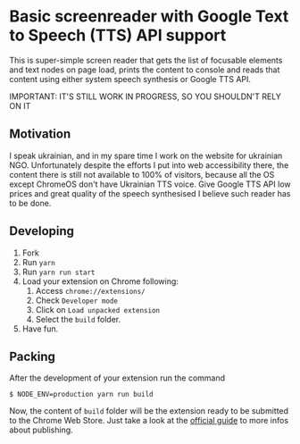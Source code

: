 # Basic screenreader with Google Text to Speech (TTS) API support 
This is super-simple screen reader that gets the list of focusable elements and text nodes on page load, prints the content to console and reads that content using either system speech synthesis or Google TTS API.

IMPORTANT: IT'S STILL WORK IN PROGRESS, SO YOU SHOULDN'T RELY ON IT

## Motivation
I speak ukrainian, and in my spare time I work on the website for ukrainian NGO. Unfortunately despite the efforts I put into web accessibility there, the content there is still not available to 100% of visitors, because all the OS except ChromeOS don't have Ukrainian TTS voice.
Give Google TTS API low prices and great quality of the speech synthesised I believe such reader has to be done.

## Developing
1. Fork
2. Run `yarn`
7. Run `yarn run start`
8. Load your extension on Chrome following:
    1. Access `chrome://extensions/`
    2. Check `Developer mode`
    3. Click on `Load unpacked extension`
    4. Select the `build` folder.
8. Have fun.

## Packing
After the development of your extension run the command

```
$ NODE_ENV=production yarn run build
```
Now, the content of `build` folder will be the extension ready to be submitted to the Chrome Web Store. Just take a look at the [official guide](https://developer.chrome.com/webstore/publish) to more infos about publishing.
